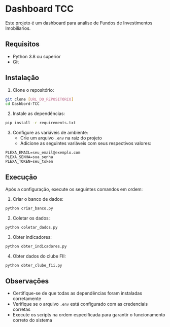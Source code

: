# Dashboard TCC

Este projeto é um dashboard para análise de Fundos de Investimentos Imobiliarios.

## Requisitos

- Python 3.8 ou superior
- Git

## Instalação

1. Clone o repositório:
```bash
git clone [URL_DO_REPOSITÓRIO]
cd Dashbord-TCC
```

2. Instale as dependências:
```bash
pip install -r requirements.txt
```

3. Configure as variáveis de ambiente:
   - Crie um arquivo `.env` na raiz do projeto
   - Adicione as seguintes variáveis com seus respectivos valores:
```
PLEXA_EMAIL=seu_email@exemplo.com
PLEXA_SENHA=sua_senha
PLEXA_TOKEN=seu_token
```

## Execução

Após a configuração, execute os seguintes comandos em ordem:

1. Criar o banco de dados:
```bash
python criar_banco.py
```

2. Coletar os dados:
```bash
python coletar_dados.py
```

3. Obter indicadores:
```bash
python obter_indicadores.py
```

4. Obter dados do clube FII:
```bash
python obter_clube_fii.py
```

## Observações

- Certifique-se de que todas as dependências foram instaladas corretamente
- Verifique se o arquivo `.env` está configurado com as credenciais corretas
- Execute os scripts na ordem especificada para garantir o funcionamento correto do sistema